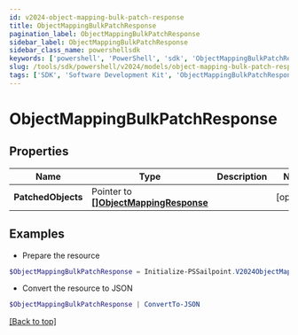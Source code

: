 ```yaml
---
id: v2024-object-mapping-bulk-patch-response
title: ObjectMappingBulkPatchResponse
pagination_label: ObjectMappingBulkPatchResponse
sidebar_label: ObjectMappingBulkPatchResponse
sidebar_class_name: powershellsdk
keywords: ['powershell', 'PowerShell', 'sdk', 'ObjectMappingBulkPatchResponse', 'V2024ObjectMappingBulkPatchResponse'] 
slug: /tools/sdk/powershell/v2024/models/object-mapping-bulk-patch-response
tags: ['SDK', 'Software Development Kit', 'ObjectMappingBulkPatchResponse', 'V2024ObjectMappingBulkPatchResponse']
---
```



# ObjectMappingBulkPatchResponse

## Properties

Name | Type | Description | Notes
------------ | ------------- | ------------- | -------------
**PatchedObjects** |  Pointer to [**[]ObjectMappingResponse**](object-mapping-response) |  | [optional] 

## Examples

- Prepare the resource
```powershell
$ObjectMappingBulkPatchResponse = Initialize-PSSailpoint.V2024ObjectMappingBulkPatchResponse  -PatchedObjects null
```

- Convert the resource to JSON
```powershell
$ObjectMappingBulkPatchResponse | ConvertTo-JSON
```


[[Back to top]](#) 


